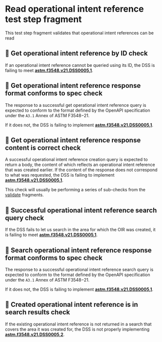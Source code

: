 # Read operational intent reference test step fragment

This test step fragment validates that operational intent references can be read

## 🛑 Get operational intent reference by ID check

If an operational intent reference cannot be queried using its ID, the DSS is failing to meet **[astm.f3548.v21.DSS0005,1](../../../../../../../requirements/astm/f3548/v21.md)**.

## 🛑 Get operational intent reference response format conforms to spec check

The response to a successful get operational intent reference query is expected to conform to the format defined by the OpenAPI specification under the `A3.1` Annex of ASTM F3548−21.

If it does not, the DSS is failing to implement **[astm.f3548.v21.DSS0005,1](../../../../../../../requirements/astm/f3548/v21.md)**.

## 🛑 Get operational intent reference response content is correct check

A successful operational intent reference creation query is expected to return a body, the content of which reflects an operational intent reference that was created earlier.
If the content of the response does not correspond to what was requested, the DSS is failing to implement **[astm.f3548.v21.DSS0005,1](../../../../../../../requirements/astm/f3548/v21.md)**.

This check will usually be performing a series of sub-checks from the [validate](../validate) fragments.

## 🛑 Successful operational intent reference search query check

If the DSS fails to let us search in the area for which the OIR was created, it is failing to meet **[astm.f3548.v21.DSS0005,1](../../../../../../../requirements/astm/f3548/v21.md)**.

## 🛑 Search operational intent reference response format conforms to spec check

The response to a successful operational intent reference search query is expected to conform to the format defined by the OpenAPI specification under the `A3.1` Annex of ASTM F3548−21.

If it does not, the DSS is failing to implement **[astm.f3548.v21.DSS0005,1](../../../../../../../requirements/astm/f3548/v21.md)**.

## 🛑 Created operational intent reference is in search results check

If the existing operational intent reference is not returned in a search that covers the area it was created for, the DSS is not properly implementing **[astm.f3548.v21.DSS0005,2](../../../../../../../requirements/astm/f3548/v21.md)**.
